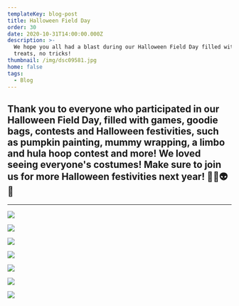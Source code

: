 ```yaml
---
templateKey: blog-post
title: Halloween Field Day
order: 30
date: 2020-10-31T14:00:00.000Z
description: >-
  We hope you all had a blast during our Halloween Field Day filled with lots of
  treats, no tricks! 
thumbnail: /img/dsc09581.jpg
home: false
tags:
  - Blog
---
```

## **Thank you to everyone who participated in our Halloween Field Day, filled with games, goodie bags, contests and Halloween festivities, such as pumpkin painting, mummy wrapping, a limbo and hula hoop contest and more! We loved seeing everyone's costumes! Make sure to join us for more Halloween festivities next year! 🎃👻👽💀**

- - -

![](/img/dsc09424.jpg)

![](/img/dsc09556.jpg)

![](/img/dsc09495.jpg)

![](/img/dsc09626.jpg)

![](/img/dsc09488.jpg)

![](/img/dsc09655.jpg)

![](/img/dsc09768.jpg)
